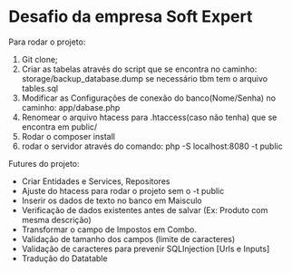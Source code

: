 # Desafio da empresa Soft Expert 
 
Para rodar o projeto:
1. Git clone;
2. Criar as tabelas através do script que se encontra no caminho: storage/backup_database.dump se necessário tbm tem o arquivo tables.sql
3. Modificar as Configurações de conexão do banco(Nome/Senha) no caminho: app/dabase.php
3. Renomear o arquivo htacess para .htaccess(caso não tenha) que se encontra em public/
3. Rodar o composer install
4. rodar o servidor através do comando: php -S localhost:8080 -t public



Futures do projeto:
- Criar Entidades e Services, Repositores
- Ajuste do htacess para rodar o projeto sem o  -t public
- Inserir os dados de texto no banco em Maisculo
- Verificação de dados existentes antes de salvar (Ex: Produto com mesma descrição)
- Transformar o campo de Impostos em Combo.
- Validação de tamanho dos campos (limite de caracteres)
- Validação de caracteres para prevenir SQLInjection [Urls e Inputs]
- Tradução do Datatable

